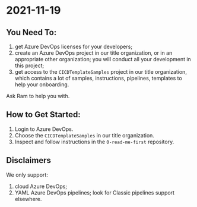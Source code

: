 # 2021-11-19

## You Need To:

1. get Azure DevOps licenses for your developers;
2. create an Azure DevOps project in our title organization, or 
   in an appropriate other organization; you will conduct all your 
   development in this project;
3. get access to the `CICDTemplateSamples` project in our title
   organization, which contains a lot of samples, instructions, 
   pipelines, templates to help your onboarding.

Ask Ram to help you with.


## How to Get Started:

1. Login to Azure DevOps.
2. Choose the `CICDTemplateSamples` in our title organization.
3. Inspect and follow instructions in the `0-read-me-first` 
   repository.

## Disclaimers

We only support:

1. cloud Azure DevOps;
2. YAML Azure DevOps pipelines; look for Classic pipelines support 
   elsewhere.
